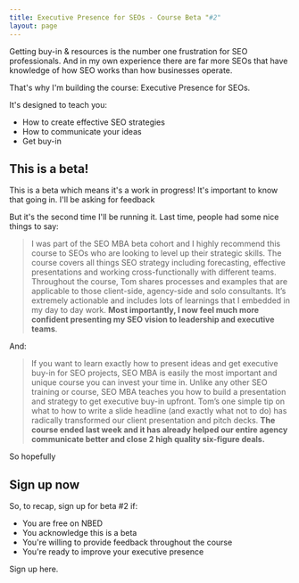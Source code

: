 ```yaml
---
title: Executive Presence for SEOs - Course Beta "#2"
layout: page
---
```


Getting buy-in & resources is the number one frustration for SEO professionals. And in my own experience there are far more SEOs that have knowledge of how SEO works than how businesses operate.

That's why I'm building the course: Executive Presence for SEOs.

It's designed to teach you:

- How to create effective SEO strategies
- How to communicate your ideas 
- Get buy-in

## This is a beta!

This is a beta which means it's a work in progress! It's important to know that going in. I'll be asking for feedback 

But it's the second time I'll be running it. Last time, people had some nice things to say:

> I was part of the SEO MBA beta cohort and I highly recommend this course to SEOs who are looking to level up their strategic skills. The course covers all things SEO strategy including forecasting, effective presentations and working cross-functionally with different teams. Throughout the course, Tom shares processes and examples that are applicable to those client-side, agency-side and solo consultants. It’s extremely actionable and includes lots of learnings that I embedded in my day to day work. **Most importantly, I now feel much more confident presenting my SEO vision to leadership and executive teams**.

And:

> If you want to learn exactly how to present ideas and get executive buy-in for SEO projects, SEO MBA is easily the most important and unique course you can invest your time in. Unlike any other SEO training or course, SEO MBA teaches you how to build a presentation and strategy to get executive buy-in upfront. Tom’s one simple tip on what to how to write a slide headline (and exactly what not to do) has radically transformed our client presentation and pitch decks. **The course ended last week and it has already helped our entire agency communicate better and close 2 high quality six-figure deals.**

So hopefully 

## Sign up now

So, to recap, sign up for beta #2 if:

- You are free on NBED
- You acknowledge this is a beta
- You're willing to provide feedback throughout the course
- You're ready to improve your executive presence

Sign up here.